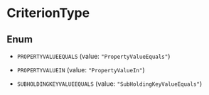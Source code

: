 

# CriterionType

## Enum


* `PROPERTYVALUEEQUALS` (value: `"PropertyValueEquals"`)

* `PROPERTYVALUEIN` (value: `"PropertyValueIn"`)

* `SUBHOLDINGKEYVALUEEQUALS` (value: `"SubHoldingKeyValueEquals"`)




